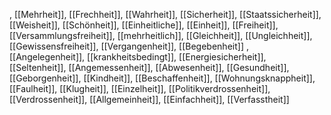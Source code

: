 , [[Mehrheit]], [[Frechheit]], [[Wahrheit]], [[Sicherheit]], [[Staatssicherheit]], [[Weisheit]], [[Schönheit]], [[Einheitliche]], [[Einheit]], [[Freiheit]], [[Versammlungsfreiheit]], [[mehrheitlich]], [[Gleichheit]], [[Ungleichheit]], [[Gewissensfreiheit]], [[Vergangenheit]], [[Begebenheit]]
, [[Angelegenheit]], [[krankheitsbedingt]], [[Energiesicherheit]], [[Seltenheit]], [[Angemessenheit]], [[Abwesenheit]], [[Gesundheit]], [[Geborgenheit]], [[Kindheit]], [[Beschaffenheit]], [[Wohnungsknappheit]], [[Faulheit]], [[Klugheit]], [[Einzelheit]], [[Politikverdrossenheit]], [[Verdrossenheit]], [[Allgemeinheit]], [[Einfachheit]], [[Verfasstheit]]
